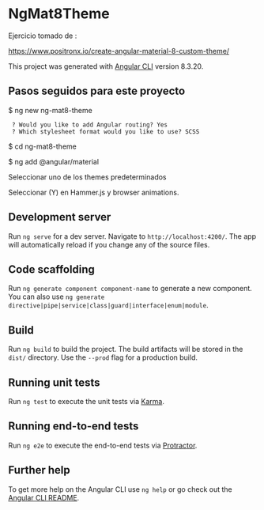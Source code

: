 # NgMat8Theme

Ejercicio tomado de :

https://www.positronx.io/create-angular-material-8-custom-theme/

This project was generated with [Angular CLI](https://github.com/angular/angular-cli) version 8.3.20.

## Pasos seguidos para este proyecto

$ ng new ng-mat8-theme

```
 ? Would you like to add Angular routing? Yes
 ? Which stylesheet format would you like to use? SCSS
```

$ cd ng-mat8-theme

$ ng add @angular/material

Seleccionar uno de los themes predeterminados

Seleccionar (Y) en Hammer.js y browser animations.

## Development server

Run `ng serve` for a dev server. Navigate to `http://localhost:4200/`. The app will automatically reload if you change any of the source files.

## Code scaffolding

Run `ng generate component component-name` to generate a new component. You can also use `ng generate directive|pipe|service|class|guard|interface|enum|module`.

## Build

Run `ng build` to build the project. The build artifacts will be stored in the `dist/` directory. Use the `--prod` flag for a production build.

## Running unit tests

Run `ng test` to execute the unit tests via [Karma](https://karma-runner.github.io).

## Running end-to-end tests

Run `ng e2e` to execute the end-to-end tests via [Protractor](http://www.protractortest.org/).

## Further help

To get more help on the Angular CLI use `ng help` or go check out the [Angular CLI README](https://github.com/angular/angular-cli/blob/master/README.md).
